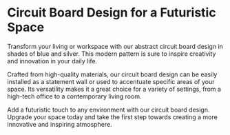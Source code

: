 <!--font:Montserrat-->

# Circuit Board Design for a Futuristic Space

Transform your living or workspace with our abstract circuit board design in shades of blue and silver. This modern pattern is sure to inspire creativity and innovation in your daily life.

Crafted from high-quality materials, our circuit board design can be easily installed as a statement wall or used to accentuate specific areas of your space. Its versatility makes it a great choice for a variety of settings, from a high-tech office to a contemporary living room.

Add a futuristic touch to any environment with our circuit board design. Upgrade your space today and take the first step towards creating a more innovative and inspiring atmosphere.

<!--

Write me markdown content of website with wallpaper:

"An abstract circuit board pattern in shades of blue and silver"

The header of the page should not be copy of the text but rather a real content of the website which is using this wallpaper.


---


# Circuit Board Wallpaper

Welcome to our website featuring an eye-catching abstract circuit board pattern in shades of blue and silver. This unique wallpaper design is perfect for adding a futuristic touch to any room or workspace.

Our high-quality wallpaper is made from durable materials and is easy to install, making it a great choice for DIY home improvement projects. The intricate circuit board design will inspire creativity and innovation in your daily life.

Whether you're looking to add a modern touch to your office or create a statement wall in your living room, our circuit board wallpaper is the perfect choice. Shop now and transform your space with this stunning design.


---


Heading should not include word "wallpaper". The website should not be about the wallpaper itself, wallpaper is just a related background, rewrite whole content.


---


# Futuristic Circuit Board Design for Your Space

Looking to add a touch of modernity to your living or workspace? Our abstract circuit board design in shades of blue and silver is the perfect solution.

This unique and eye-catching design will inspire creativity and innovation in your daily life. Made from high-quality materials, our circuit board pattern can be easily installed as a statement wall or used to accentuate specific areas of your space.

Our design is versatile and can be used in a variety of settings, from a high-tech office to a contemporary living room. It's the perfect way to add a futuristic touch to any environment.

Transform your space today with our circuit board design and take the first step towards creating a more innovative and inspiring atmosphere.


---


Heading is too long, rewrite whole content.


---


# Add a Futuristic Touch to Your Space with Circuit Board Design

Looking for a unique and modern way to transform your living or workspace? Our abstract circuit board design in shades of blue and silver is the perfect solution.

This eye-catching pattern is sure to inspire creativity and innovation in your daily life. Made from high-quality materials, it can be easily installed as a statement wall or used to accentuate specific areas of your space.

Our circuit board design is versatile and can be used in a variety of settings, from a high-tech office to a contemporary living room. It's the perfect way to add a futuristic touch to any environment.

Upgrade your space today with our circuit board design and take the first step towards creating a more innovative and inspiring atmosphere.


---


Heading is too long, rewrite whole content.


---


# Circuit Board Design for a Futuristic Space

Transform your living or workspace with our abstract circuit board design in shades of blue and silver. This modern pattern is sure to inspire creativity and innovation in your daily life.

Crafted from high-quality materials, our circuit board design can be easily installed as a statement wall or used to accentuate specific areas of your space. Its versatility makes it a great choice for a variety of settings, from a high-tech office to a contemporary living room.

Add a futuristic touch to any environment with our circuit board design. Upgrade your space today and take the first step towards creating a more innovative and inspiring atmosphere.


---


Write me a Google font which is best fitting for the website.

Pick from the list:
- Great Vibes
- Raleway
- Montserrat
- Playfair Display
- Dancing Script
- Lato
- Inter
- Barlow Condensed
- Roboto
- Poppins
- IBM Plex Sans
- Orbitron
- Open Sans
- Lobster
- Exo 2
- Alegreya
- Futura


Write just the font name nothing else.


---


The best fitting Google font for the website would be "Montserrat".

-->
